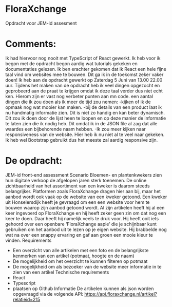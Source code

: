# FloraXchange
Opdracht voor JEM-id assesment

# Comments:
Ik had hiervoor nog nooit met TypeScript of React gewerkt. Ik heb voor ik begon met de opdracht begon aardig wat tutorials gekeken en documentaties gelezen.
Ik ben erachter gekomen dat ik React een hele fijne taal vind om websites mee te bouwen. Dit ga ik in de toekomst zeker vaker doen!
 Ik heb aan de opdracht gewerkt op Zaterdag 5 Juni van 13.00 22.00 uur.
Tijdens het maken van de opdracht heb ik veel dingen opgezocht en geprobeerd aan de praat te krijgen omdat ik deze taal verder dus niet echt ken. Hierom zijn er vast nog verbeter punten aan mn code. een aantal dingen die ik zou doen als ik meer de tijd zou nemen:
-kijken of ik de opmaak nog wat mooier kan maken.
-bij de details van een product laat ik nu handmatig informatie zien. Dit is niet zo handig en kan beter dynamisch. Dit zou ik doen door de lijst heen te loopen en op deze manier de informatie te laten zien die ik nodig heb. Dit omdat ik in de JSON file al zag dat alle waardes een bijbehorende naam hebben.
-Ik zou meer kijken naar responsiveness van de website. Hier heb ik nu niet al te veel naar gekeken. Ik heb wel Bootstrap gebruikt dus het meeste zal aardig responsive zijn.

# De opdracht:
JEM-id front-end assessment
Scenario
Bloemen- en plantenkwekers zien hun digitale verkoop de afgelopen jaren sterk toenemen.
De online zichtbaarheid van het assortiment van een kweker is daarom steeds belangrijker.
Platformen zoals FloraXchange dragen hier aan bij, maar het aanbod wordt ook vaak op de
website van een kweker getoond.
Een kweker uit Honselersdijk heeft je gevraagd om een een website voor hem te bouwen
waarop zijn aanbod getoond wordt. Al zijn artikelen heeft hij al een keer ingevoerd op
FloraXchange en hij heeft zeker geen zin om dat nog een keer te doen. Daar heeft hij
namelijk veels te druk voor. Hij heeft ooit iets gehoord over een openbare ‘FloraXchange
aapie’ die je schijnbaar kunt gebruiken om het aanbod uit te lezen op je eigen website. Hij
brabbelde nog wat na over een snappy ervaring en gaf aan groen een mooie kleur te vinden.
Requirements
- Een overzicht van alle artikelen met een foto en de belangrijkste kenmerken van een
artikel (potmaat, hoogte en de naam)
- De mogelijkheid om het overzicht te kunnen filteren op potmaat
- De mogelijkheid om als bezoeker van de website meer informatie in te zien van een
artikel
Technische requirements
- React
- Typescript
- plaatsen op Github
Informatie
De artikelen kunnen als json worden opgevraagd via de volgende API:
https://api.floraxchange.nl/artikel?relatieid=215
